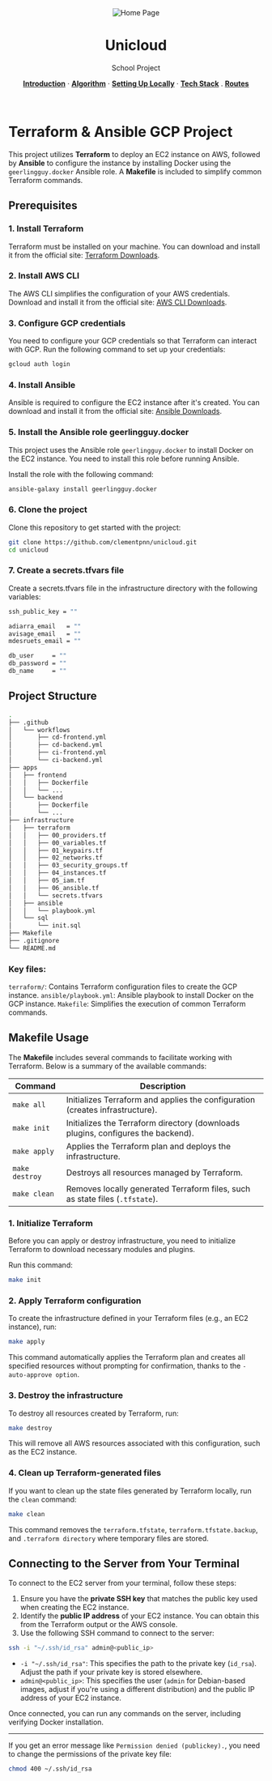 <div align="center">
  <img alt="Home Page" src="./assets/Unicorn.png">
</div>

<h1 align="center">Unicloud</h1>
<p align="center">
  School Project
</p>

<p align="center">
  <a href="#introduction"><strong>Introduction</strong></a> ·
  <a href="#algorithm"><strong>Algorithm</strong></a> ·
  <a href="#setting-up-locally"><strong>Setting Up Locally</strong></a> ·
  <a href="#tech-stack"><strong>Tech Stack</strong></a> .
  <a href="#routes"><strong>Routes</strong></a>
</p>
<br/>

# Terraform & Ansible GCP Project

This project utilizes **Terraform** to deploy an EC2 instance on AWS, followed by **Ansible** to configure the instance by installing Docker using the ```geerlingguy.docker``` Ansible role. A **Makefile** is included to simplify common Terraform commands.

## Prerequisites

### 1. Install Terraform
Terraform must be installed on your machine. You can download and install it from the official site: [Terraform Downloads](https://www.terraform.io/downloads.html).

### 2. Install AWS CLI
The AWS CLI simplifies the configuration of your AWS credentials. Download and install it from the official site: [AWS CLI Downloads](https://docs.aws.amazon.com/cli/latest/userguide/install-cliv2.html).

### 3. Configure GCP credentials
You need to configure your GCP credentials so that Terraform can interact with GCP. Run the following command to set up your credentials:

```bash
gcloud auth login
```

### 4. Install Ansible
Ansible is required to configure the EC2 instance after it's created. You can download and install it from the official site: [Ansible Downloads](https://docs.ansible.com/ansible/latest/installation_guide/intro_installation.html).

### 5. Install the Ansible role geerlingguy.docker
This project uses the Ansible role ```geerlingguy.docker``` to install Docker on the EC2 instance. You need to install this role before running Ansible.

Install the role with the following command:

```bash
ansible-galaxy install geerlingguy.docker
```

### 6. Clone the project
Clone this repository to get started with the project:

```bash
git clone https://github.com/clementpnn/unicloud.git
cd unicloud
```

### 7. Create a secrets.tfvars file
Create a secrets.tfvars file in the infrastructure directory with the following variables:

```bash
ssh_public_key = ""

adiarra_email   = ""
avisage_email   = ""
mdesruets_email = ""

db_user     = ""
db_password = ""
db_name     = ""


```

## Project Structure

```bash
.
├── .github
│   └── workflows
│       ├── cd-frontend.yml
│       ├── cd-backend.yml
│       ├── ci-frontend.yml
│       └── ci-backend.yml
├── apps
│   ├── frontend
│   │   ├── Dockerfile
│   │   └── ...
│   └── backend
│       ├── Dockerfile
│       └── ...
├── infrastructure
│   ├── terraform
│   │   ├── 00_providers.tf
│   │   ├── 00_variables.tf
│   │   ├── 01_keypairs.tf
│   │   ├── 02_networks.tf
│   │   ├── 03_security_groups.tf
│   │   ├── 04_instances.tf
│   │   ├── 05_iam.tf
│   │   ├── 06_ansible.tf
│   │   └── secrets.tfvars
│   ├── ansible
│   │   └── playbook.yml
│   └── sql
│       └── init.sql
├── Makefile
├── .gitignore
└── README.md
```

### Key files:
```terraform/```: Contains Terraform configuration files to create the GCP instance.
```ansible/playbook.yml```: Ansible playbook to install Docker on the GCP instance.
```Makefile```: Simplifies the execution of common Terraform commands.

## Makefile Usage
The **Makefile** includes several commands to facilitate working with Terraform. Below is a summary of the available commands:

| Command | Description |
| --- | --- |
| ```make all```| Initializes Terraform and applies the configuration (creates infrastructure). |
| ```make init```| Initializes the Terraform directory (downloads plugins, configures the backend). |
|```make apply```| Applies the Terraform plan and deploys the infrastructure. |
|```make destroy```| Destroys all resources managed by Terraform. |
|```make clean```| Removes locally generated Terraform files, such as state files (```.tfstate```). |

### 1. Initialize Terraform
Before you can apply or destroy infrastructure, you need to initialize Terraform to download necessary modules and plugins.

Run this command:

```bash
make init
```

### 2. Apply Terraform configuration
To create the infrastructure defined in your Terraform files (e.g., an EC2 instance), run:

```bash
make apply
```

This command automatically applies the Terraform plan and creates all specified resources without prompting for confirmation, thanks to the ```-auto-approve option```.

### 3. Destroy the infrastructure
To destroy all resources created by Terraform, run:

```bash
make destroy
```

This will remove all AWS resources associated with this configuration, such as the EC2 instance.

### 4. Clean up Terraform-generated files
If you want to clean up the state files generated by Terraform locally, run the ```clean``` command:

```bash
make clean
```

This command removes the ```terraform.tfstate```, ```terraform.tfstate.backup```, and ```.terraform directory``` where temporary files are stored.

## Connecting to the Server from Your Terminal
To connect to the EC2 server from your terminal, follow these steps:

1. Ensure you have the **private SSH key** that matches the public key used when creating the EC2 instance.
2. Identify the **public IP address** of your EC2 instance. You can obtain this from the Terraform output or the AWS console.
3. Use the following SSH command to connect to the server:

```bash
ssh -i "~/.ssh/id_rsa" admin@<public_ip>
```

- ```-i "~/.ssh/id_rsa"```: This specifies the path to the private key (```id_rsa```). Adjust the path if your private key is stored elsewhere.
- ```admin@<public_ip>```: This specifies the user (```admin``` for Debian-based images, adjust if you're using a different distribution) and the public IP address of your EC2 instance.

Once connected, you can run any commands on the server, including verifying Docker installation.

---

If you get an error message like ```Permission denied (publickey).```, you need to change the permissions of the private key file:

```bash
chmod 400 ~/.ssh/id_rsa
```

